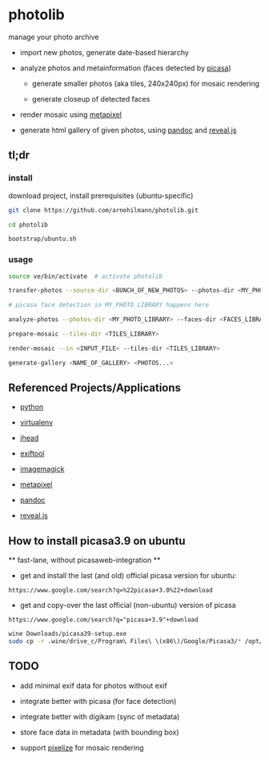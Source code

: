 # photolib

manage your photo archive

- import new photos, generate date-based hierarchy

- analyze photos and metainformation (faces detected by [picasa](http://picasa.google.com/))

    - generate smaller photos (aka tiles, 240x240px) for mosaic rendering

    - generate closeup of detected faces

- render mosaic using [metapixel](http://www.complang.tuwien.ac.at/schani/metapixel/)

- generate html gallery of given photos, using [pandoc](http://johnmacfarlane.net/pandoc/) and [reveal.js](http://lab.hakim.se/reveal-js/)


## tl;dr

### install

download project, install prerequisites (ubuntu-specific)

```bash
git clone https://github.com/arnehilmann/photolib.git

cd photolib

bootstrap/ubuntu.sh
```

### usage

```bash
source ve/bin/activate  # activate photolib

transfer-photos --source-dir <BUNCH_OF_NEW_PHOTOS> --photos-dir <MY_PHOTO_LIBRARY>

# picasa face detection in MY_PHOTO_LIBRARY happens here

analyze-photos --photos-dir <MY_PHOTO_LIBRARY> --faces-dir <FACES_LIBRARY> --tiles-dir <TILES_LIBRARY>

prepare-mosaic --tiles-dir <TILES_LIBRARY>

render-mosaic --in <INPUT_FILE> --tiles-dir <TILES_LIBRARY>

generate-gallery <NAME_OF_GALLERY> <PHOTOS...>
```


## Referenced Projects/Applications

- [python](http://www.python.org/)

- [virtualenv](http://www.virtualenv.org/en/latest/)

- [jhead](http://www.sentex.net/~mwandel/jhead/)

- [exiftool](http://www.sno.phy.queensu.ca/~phil/exiftool/)

- [imagemagick](http://www.imagemagick.org/)

- [metapixel](http://www.complang.tuwien.ac.at/schani/metapixel/)

- [pandoc](http://johnmacfarlane.net/pandoc/)

- [reveal.js](http://lab.hakim.se/reveal-js/)


## How to install picasa3.9 on ubuntu

** fast-lane, without picasaweb-integration **

* get and install the last (and old) official picasa version for ubuntu:

```google
https://www.google.com/search?q=%22picasa+3.0%22+download
```

* get and copy-over the last official (non-ubuntu) version of picasa

```google
https://www.google.com/search?q="picasa+3.9"+download
```

```bash
wine Downloads/picasa39-setup.exe
sudo cp -r .wine/drive_c/Program\ Files\ \(x86\)/Google/Picasa3/* /opt/google/picasa/3.0/wine/drive_c/Program\ Files/Google/Picasa3
```


## TODO

- add minimal exif data for photos without exif

- integrate better with picasa (for face detection)

- integrate better with digikam (sync of metadata)

- store face data in metadata (with bounding box)

- support [pixelize](http://lashwhip.com/pixelize.html) for mosaic rendering

